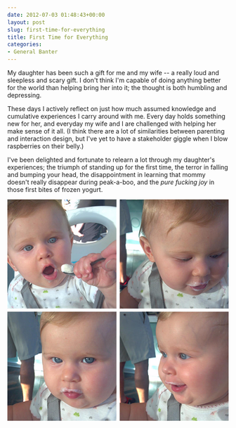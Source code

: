 ```yaml
---
date: 2012-07-03 01:48:43+00:00
layout: post
slug: first-time-for-everything
title: First Time for Everything
categories:
- General Banter
---
```


My daughter has been such a gift for me and my wife -- a really loud and sleepless and scary gift. I don't think I'm capable of doing anything better for the world than helping bring her into it; the thought is both humbling and depressing.

These days I actively reflect on just how much assumed knowledge and cumulative experiences I carry around with me. Every day holds something new for her, and everyday my wife and I are challenged with helping her make sense of it all. (I think there are a lot of similarities between parenting and interaction design, but I've yet to have a stakeholder giggle when I blow raspberries on their belly.)

I've been delighted and fortunate to relearn a lot through my daughter's experiences; the triumph of standing up for the first time, the terror in falling and bumping your head, the disappointment in learning that mommy doesn't really disappear during peak-a-boo, and the _pure fucking joy_ in those first bites of frozen yogurt.

[![](/assets/img/2012/07/frogurt.png)](/assets/img/2012/07/frogurt.png)
